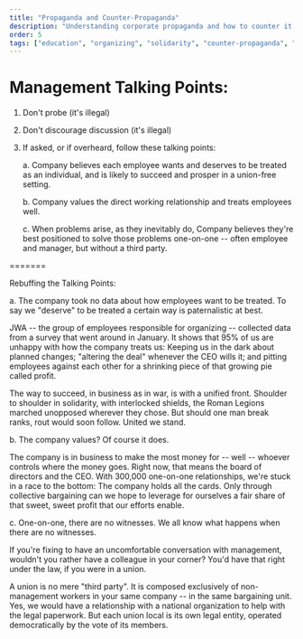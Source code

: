 ```yaml
---
title: "Propaganda and Counter-Propaganda"
description: "Understanding corporate propaganda and how to counter it with facts and solidarity."
order: 5
tags: ["education", "organizing", "solidarity", "counter-propaganda", "talking-points"]
---
```


# Management Talking Points:

1. Don't probe (it's illegal)
2. Don't discourage discussion (it's illegal)
3. If asked, or if overheard, follow these talking points:

	a. Company believes each employee wants and deserves to be treated as an individual,
	   and is likely to succeed and prosper in a union-free setting.
	
	b. Company values the direct working relationship and treats employees well.
	
	c. When problems arise, as they inevitably do, Company believes they're best positioned
	   to solve those problems one-on-one -- often employee and manager, but without a third party.

=======

Rebuffing the Talking Points:

a. The company took no data about how employees want to be treated.
   To say we "deserve" to be treated a certain way is paternalistic at best.

   JWA -- the group of employees responsible for organizing -- collected data
   from a survey that went around in January. It shows that 95% of us are unhappy with how
   the company treats us: Keeping us in the dark about planned changes; "altering the deal"
   whenever the CEO wills it; and pitting employees against each other for a shrinking
   piece of that growing pie called profit.
   
   The way to succeed, in business as in war, is with a unified front.
   Shoulder to shoulder in solidarity, with interlocked shields, the
   Roman Legions marched unopposed wherever they chose. But should one man
   break ranks, rout would soon follow. United we stand.

b. The company values? Of course it does.

   The company is in business to make the most money for -- well -- whoever controls where
   the money goes. Right now, that means the board of directors and the CEO. With 300,000
   one-on-one relationships, we're stuck in a race to the bottom: The company holds all
   the cards. Only through collective bargaining can we hope to leverage for ourselves a
   fair share of that sweet, sweet profit that our efforts enable.

c. One-on-one, there are no witnesses. We all know what happens when there are no witnesses.
   
   If you're fixing to have an uncomfortable conversation with management, wouldn't you rather
   have a colleague in your corner? You'd have that right under the law, if you were in a union.
   
   A union is no mere "third party". It is composed exclusively of non-management workers in
   your same company -- in the same bargaining unit. Yes, we would have a relationship with
   a national organization to help with the legal paperwork. But each union local is its own
   legal entity, operated democratically by the vote of its members.
   
